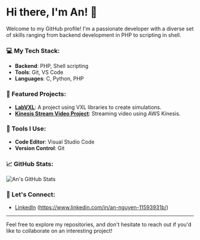 # Hi there, I'm An! 👋

Welcome to my GitHub profile! I'm a passionate developer with a diverse set of skills ranging from backend development in PHP to scripting in shell.

### 💻 My Tech Stack:

- **Backend**: PHP, Shell scripting
- **Tools**: Git, VS Code
- **Languages**: C, Python, PHP

### 🌟 Featured Projects:

- [**LabVXL**](https://github.com/iAstronaut/LabVXL): A project using VXL libraries to create simulations.
- [**Kinesis Stream Video Project**](https://github.com/iAstronaut/Kinesis-Stream-Video-Project): Streaming video using AWS Kinesis.

### 🔧 Tools I Use:

- **Code Editor**: Visual Studio Code
- **Version Control**: Git

### 📈 GitHub Stats:

![An's GitHub Stats](https://github-readme-stats.vercel.app/api?username=iAstronaut&show_icons=true&theme=radical)

### 🔗 Let's Connect:

- [LinkedIn](#) (https://www.linkedin.com/in/an-nguyen-11593931b/)

---

Feel free to explore my repositories, and don't hesitate to reach out if you'd like to collaborate on an interesting project!

